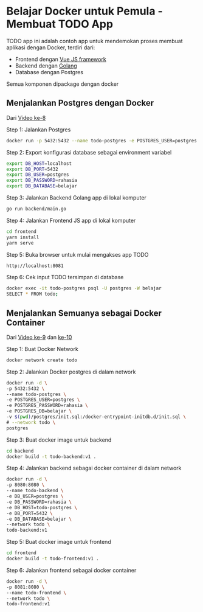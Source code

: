 # Belajar Docker untuk Pemula - Membuat TODO App

TODO app ini adalah contoh app untuk mendemokan proses membuat aplikasi dengan Docker, terdiri dari:

- Frontend dengan [Vue JS framework](https://docs.vuejs.id/v2/guide/)
- Backend dengan [Golang](https://dasarpemrogramangolang.novalagung.com/)
- Database dengan Postgres

Semua komponen dipackage dengan docker

## Menjalankan Postgres dengan Docker

Dari [Video ke-8](https://www.youtube.com/watch?v=45FjeTSla3o)

Step 1: Jalankan Postgres

```bash
docker run -p 5432:5432 --name todo-postgres -e POSTGRES_USER=postgres -e POSTGRES_PASSWORD=rahasia -e POSTGRES_DB=belajar -v $(pwd)/postgres/init.sql:/docker-entrypoint-initdb.d/init.sql -d postgres
```

Step 2: Export konfigurasi database sebagai environment variabel

```bash
export DB_HOST=localhost
export DB_PORT=5432
export DB_USER=postgres
export DB_PASSWORD=rahasia
export DB_DATABASE=belajar
```

Step 3: Jalankan Backend Golang app di lokal komputer

```bash
go run backend/main.go
```

Step 4: Jalankan Frontend JS app di lokal komputer

```bash
cd frontend
yarn install
yarn serve
```

Step 5: Buka browser untuk mulai mengakses app TODO

```bash
http://localhost:8081
```

Step 6: Cek input TODO tersimpan di database

```bash
docker exec -it todo-postgres psql -U postgres -W belajar
SELECT * FROM todo;
```

## Menjalankan Semuanya sebagai Docker Container

Dari [Video ke-9](https://www.youtube.com/watch?v=OYJf_xLeB9o) dan [ke-10](https://www.youtube.com/watch?v=gRlioOhPkEo)

Step 1: Buat Docker Network

```bash
docker network create todo
```

Step 2: Jalankan Docker postgres di dalam network

```bash
docker run -d \
-p 5432:5432 \
--name todo-postgres \
-e POSTGRES_USER=postgres \
-e POSTGRES_PASSWORD=rahasia \
-e POSTGRES_DB=belajar \
-v $(pwd)/postgres/init.sql:/docker-entrypoint-initdb.d/init.sql \
# --network todo \
postgres
```

Step 3: Buat docker image untuk backend

```bash
cd backend
docker build -t todo-backend:v1 .
```

Step 4: Jalankan backend sebagai docker container di dalam network

```bash
docker run -d \
-p 8080:8080 \
--name todo-backend \
-e DB_USER=postgres \
-e DB_PASSWORD=rahasia \
-e DB_HOST=todo-postgres \
-e DB_PORT=5432 \
-e DB_DATABASE=belajar \
--network todo \
todo-backend:v1
```

Step 5: Buat docker image untuk frontend

```bash
cd frontend
docker build -t todo-frontend:v1 .
```

Step 6: Jalankan frontend sebagai docker container

```bash
docker run -d \
-p 8081:8080 \
--name todo-frontend \
--network todo \
todo-frontend:v1
```
